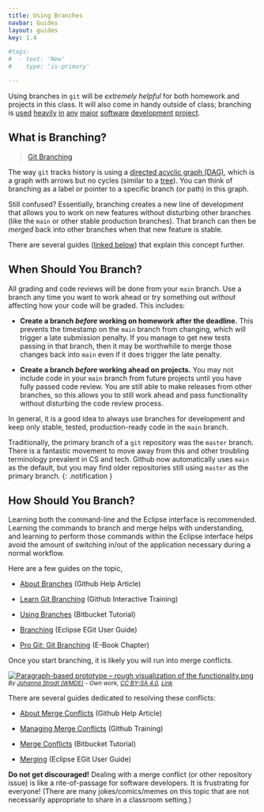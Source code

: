 ```yaml
---
title: Using Branches
navbar: Guides
layout: guides
key: 1.4

#tags:
#  - text: 'New'
#    type: 'is-primary'

---
```


Using branches in `git` will be *extremely helpful* for both homework and projects in this class. It will also come in handy outside of class; branching is [used](https://github.com/atom/atom/branches) [heavily](https://github.com/facebook/react/branches) [in](https://github.com/scikit-learn/scikit-learn/branches) [any](https://github.com/elastic/elasticsearch/branches) [major](https://github.com/eclipse/jetty.project/branches) [software](https://github.com/apple/swift/branches) [development](https://github.com/nodejs/node/branches) [project](https://github.com/tensorflow/tensorflow/branches).

## What is Branching?

<blockquote class="imgur-embed-pub" lang="en" data-id="YG8In8X"><a href="//imgur.com/YG8In8X">Git Branching</a></blockquote><script async src="//s.imgur.com/min/embed.js" charset="utf-8"></script>

The way `git` tracks history is using a [directed acyclic graph (DAG)](https://en.wikipedia.org/wiki/Directed_acyclic_graph), which is a graph with arrows but no cycles (similar to a [tree](https://en.wikipedia.org/wiki/Tree_(graph_theory))). You can think of branching as a label or pointer to a specific branch (or path) in this graph.

Still confused? Essentially, branching creates a new line of development that allows you to work on new features without disturbing other branches (like the `main` or other stable production branches). That branch can then be *merged* back into other branches when that new feature is stable.

There are several guides ([linked below](#how-should-you-branch)) that explain this concept further.

## When Should You Branch?

All grading and code reviews will be done from your `main` branch. Use a branch any time you want to work ahead or try something out *without* affecting how your code will be graded. This includes:

  - **Create a branch *before* working on homework after the deadline.** This prevents the timestamp on the `main` branch from changing, which will trigger a late submission penalty. If you manage to get new tests passing in that branch, then it may be worthwhile to merge those changes back into `main` even if it does trigger the late penalty.

  - **Create a branch *before* working ahead on projects.** You may not include code in your `main` branch from future projects until you have fully passed code review. You are still able to make releases from other branches, so this allows you to still work  ahead and pass functionality without disturbing the code review process.

In general, it is a good idea to always use branches for development and keep only stable, tested, production-ready code in the `main` branch.

<i class="fas fa-info-circle"></i>
Traditionally, the primary branch of a `git` repository was the `master` branch. There is a fantastic movement to move away from this and other troubling terminology prevalent in CS and tech. Github now automatically uses `main` as the default, but you may find older repositories still using `master` as the primary branch.
{: .notification }

## How Should You Branch?

Learning both the command-line and the Eclipse interface is recommended. Learning the commands to branch and merge helps with understanding, and learning to perform those commands within the Eclipse interface helps avoid the amount of switching in/out of the application necessary during a normal workflow.

Here are a few guides on the topic,

  - [About Branches](https://help.github.com/articles/about-branches/) (Github Help Article)

  - [Learn Git Branching](https://learngitbranching.js.org/) (Github Interactive Training)

  - [Using Branches](https://www.atlassian.com/git/tutorials/using-branches) (Bitbucket Tutorial)

  - [Branching](https://wiki.eclipse.org/EGit/User_Guide#Branching) (Eclipse EGit User Guide)

  - [Pro Git: Git Branching](https://git-scm.com/book/en/v2/Git-Branching-Branches-in-a-Nutshell) (E-Book Chapter)

Once you start branching, it is likely you will run into merge conflicts.

<p>
  <a href="https://commons.wikimedia.org/wiki/File:Paragraph-based_prototype_%E2%80%93_rough_visualization_of_the_functionality.png#/media/File:Paragraph-based_prototype_–_rough_visualization_of_the_functionality.png">
    <img src="https://upload.wikimedia.org/wikipedia/commons/thumb/9/97/Paragraph-based_prototype_%E2%80%93_rough_visualization_of_the_functionality.png/1200px-Paragraph-based_prototype_%E2%80%93_rough_visualization_of_the_functionality.png" alt="Paragraph-based prototype – rough visualization of the functionality.png" class="is-600">
  </a>

  <br>
    <small><em class="has-text-grey">
      By <a href="//commons.wikimedia.org/wiki/User:Johanna_Strodt_(WMDE)" title="User:Johanna Strodt (WMDE)">Johanna Strodt (WMDE)</a> - <span class="int-own-work" lang="en">Own work</span>, <a href="https://creativecommons.org/licenses/by-sa/4.0" title="Creative Commons Attribution-Share Alike 4.0">CC BY-SA 4.0</a>, <a href="https://commons.wikimedia.org/w/index.php?curid=66362904">Link</a>
    </em></small>
</p>

There are several guides dedicated to resolving these conflicts:

- [About Merge Conflicts](https://help.github.com/articles/about-merge-conflicts/) (Github Help Article)

- [Managing Merge Conflicts](https://lab.github.com/githubtraining/managing-merge-conflicts) (Github Training)

- [Merge Conflicts](https://www.atlassian.com/git/tutorials/using-branches/merge-conflicts) (Bitbucket Tutorial)

- [Merging](https://wiki.eclipse.org/EGit/User_Guide#Merging) (Eclipse EGit User Guide)

**Do not get discouraged!** Dealing with a merge conflict (or other repository issue) is like a rite-of-passage for software developers. It is frustrating for everyone! (There are many jokes/comics/memes on this topic that are not necessarily appropriate to share in a classroom setting.)
